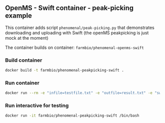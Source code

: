 ## OpenMS - Swift container - peak-picking example

This container adds script ``phenomenal/peak-picking.py``  that demonstrates downloading and uploading with Swift (the openMS peakpicking is just mock at the moment)

The container builds on container: ``farmbio/phenomenal-openms-swift``

### Build container 
```bash
docker build -t farmbio/phenomenal-peakpicking-swift .
```

### Run container 

```bash
docker run --rm -e "infile=testfile.txt" -e "outfile=result.txt" -e "swift_container_input=anders-test" -e "swift_container_output=anders-test" -e "OS_AUTH_URL=https://identity1.citycloud.com:5000/v3/" -e "OS_AUTH_VERSION=3" -e "OS_TENANT_NAME=your-tenant-name" -e "OS_TENANT_ID=17bcdf88f1fd40de85f53b5038722681" -e "OS_REGION_NAME=Lon1" -e "OS_DOMAIN_ID=08ba9f88ca5647b0ad4d651698eef3d0" -e "OS_USER_DOMAIN_ID=08ba9f88ca5647b0ad4d651698eef3d0" -e "OS_USERNAME=your-username" -e "OS_PASSWORD=your-password" farmbio/phenomenal-peakpicking-swift
```

### Run interactive for testing
```bash
docker run -it farmbio/phenomenal-peakpicking-swift /bin/bash
